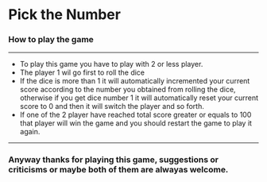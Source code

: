 # Pick the Number

### How to play the game

***
  - To play this game you have to play with 2 or less player.
  - The player 1 wil go first to roll the dice
  - If the dice is more than 1 it will automatically incremented your current score according to the number you obtained from rolling the dice, otherwise if you get dice number 1 it will automatically reset your current score to 0 and then it will switch the player and so forth.
  - If one of the 2 player have reached total score greater or equals to 100 that player will win the game and you should restart the game to play it again.
***

### Anyway thanks for playing this game, suggestions or criticisms or maybe both of them are alwayas welcome.

